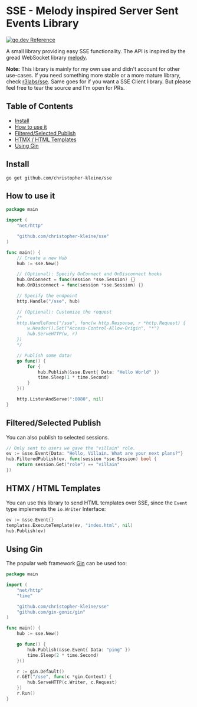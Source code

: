 # SSE - Melody inspired Server Sent Events Library

[![go.dev Reference](https://pkg.go.dev/static/frontend/badge/badge.svg)](https://pkg.go.dev/github.com/christopher-kleine/sse)

A small library providing easy SSE functionality. The API is inspired by the gread WebSocket library [melody](https://github.com/olahol/melody).

**Note:** This library is mainly for my own use and didn't account for other use-cases. If you need something more stable or a more mature library, check [r3labs/sse](https://github.com/r3labs/sse). Same goes for if you want a SSE Client library. But please feel free to tear the source and I'm open for PRs.

## Table of Contents

- [Install](#install)
- [How to use it](#how-to-use-it)
- [Filtered/Selected Publish](#filteredselected-publish)
- [HTMX / HTML Templates](#htmx--html-templates)
- [Using Gin](#using-gin)

## Install

```
go get github.com/christopher-kleine/sse
```

## How to use it

```go
package main

import (
	"net/http"

	"github.com/christopher-kleine/sse"
)

func main() {
	// Create a new Hub
	hub := sse.New()

	// (Optional): Specify OnConnect and OnDisconnect hooks
	hub.OnConnect = func(session *sse.Session) {}
	hub.OnDisconnect = func(session *sse.Session) {}

	// Specify the endpoint
	http.Handle("/sse", hub)

	// (Optional): Customize the request
	/*
	http.HandleFunc("/sse", func(w http.Response, r *http.Request) {
		w.Header().Set("Access-Control-Allow-Origin", "*")
		hub.ServeHTTP(w, r)
	})
	*/

	// Publish some data!
	go func() {
		for {
			hub.Publish(&sse.Event{ Data: "Hello World" })
			time.Sleep(1 * time.Second)
		}
	}()

	http.ListenAndServe(":8080", nil)
}
```

## Filtered/Selected Publish

You can also publish to selected sessions.

```go
// Only sent to users we gave the "villain" role.
ev := &sse.Event{Data: "Hello, Villain. What are your next plans?"}
hub.FilteredPublish(ev, func(session *sse.Session) bool {
	return session.Get("role") == "villain"
})
```

## HTMX / HTML Templates

You can use this library to send HTML templates over SSE, since the `Event` type implements the `io.Writer` Interface:

```go
ev := &sse.Event{}
templates.ExecuteTemplate(ev, "index.html", nil)
hub.Publish(ev)
```

## Using Gin

The popular web framework [Gin](https://gin-gonic.com/) can be used too:

```go
package main

import (
	"net/http"
	"time"

	"github.com/christopher-kleine/sse"
	"github.com/gin-gonic/gin"
)

func main() {
	hub := sse.New()

	go func() {
		hub.Publish(&sse.Event{ Data: "ping" })
		time.Sleep(2 * time.Second)
	}()

	r := gin.Default()
	r.GET("/sse", func(c *gin.Context) {
		hub.ServeHTTP(c.Writer, c.Request)
	})
	r.Run()
}
```

